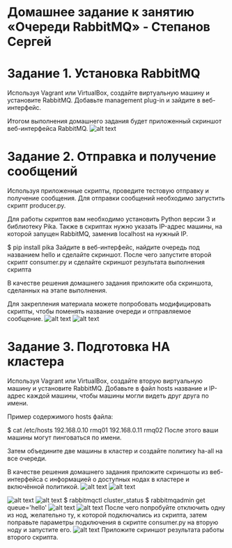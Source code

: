 # Домашнее задание к занятию «Очереди RabbitMQ» - Степанов Сергей
# Задание 1. Установка RabbitMQ
Используя Vagrant или VirtualBox, создайте виртуальную машину и установите RabbitMQ. Добавьте management plug-in и зайдите в веб-интерфейс.

Итогом выполнения домашнего задания будет приложенный скриншот веб-интерфейса RabbitMQ.
![alt text](https://github.com/StepanovSA/RabbitMQ/blob/main/10.02%201.PNG)
# Задание 2. Отправка и получение сообщений
Используя приложенные скрипты, проведите тестовую отправку и получение сообщения. Для отправки сообщений необходимо запустить скрипт producer.py.

Для работы скриптов вам необходимо установить Python версии 3 и библиотеку Pika. Также в скриптах нужно указать IP-адрес машины, на которой запущен RabbitMQ, заменив localhost на нужный IP.

$ pip install pika
Зайдите в веб-интерфейс, найдите очередь под названием hello и сделайте скриншот. После чего запустите второй скрипт consumer.py и сделайте скриншот результата выполнения скрипта

В качестве решения домашнего задания приложите оба скриншота, сделанных на этапе выполнения.

Для закрепления материала можете попробовать модифицировать скрипты, чтобы поменять название очереди и отправляемое сообщение.
![alt text](https://github.com/StepanovSA/RabbitMQ/blob/main/10.02%202.1.1.PNG)
![alt text](https://github.com/StepanovSA/RabbitMQ/blob/main/10.02%202.2.2.PNG)


# Задание 3. Подготовка HA кластера
Используя Vagrant или VirtualBox, создайте вторую виртуальную машину и установите RabbitMQ. Добавьте в файл hosts название и IP-адрес каждой машины, чтобы машины могли видеть друг друга по имени.

Пример содержимого hosts файла:

$ cat /etc/hosts
192.168.0.10 rmq01
192.168.0.11 rmq02
После этого ваши машины могут пинговаться по имени.

Затем объедините две машины в кластер и создайте политику ha-all на все очереди.

В качестве решения домашнего задания приложите скриншоты из веб-интерфейса с информацией о доступных нодах в кластере и включённой политикой.
![alt text](https://github.com/StepanovSA/RabbitMQ/blob/main/10.02%203.1.1.PNG)
![alt text](https://github.com/StepanovSA/RabbitMQ/blob/main/10.02%203.1.2.PNG)

![alt text](https://github.com/StepanovSA/RabbitMQ/blob/main/10.02%203.2.PNG)
![alt text](https://github.com/StepanovSA/RabbitMQ/blob/main/10.02%203.3.PNG)
$ rabbitmqctl cluster_status
$ rabbitmqadmin get queue='hello'
![alt text](https://github.com/StepanovSA/RabbitMQ/blob/main/10.02%203.4.1.PNG)
![alt text](https://github.com/StepanovSA/RabbitMQ/blob/main/10.02%203.4.2.PNG)
После чего попробуйте отключить одну из нод, желательно ту, к которой подключались из скрипта, затем поправьте параметры подключения в скрипте consumer.py на вторую ноду и запустите его.
![alt text](https://github.com/StepanovSA/RabbitMQ/blob/main/10.02%203.5.PNG)
Приложите скриншот результата работы второго скрипта.
